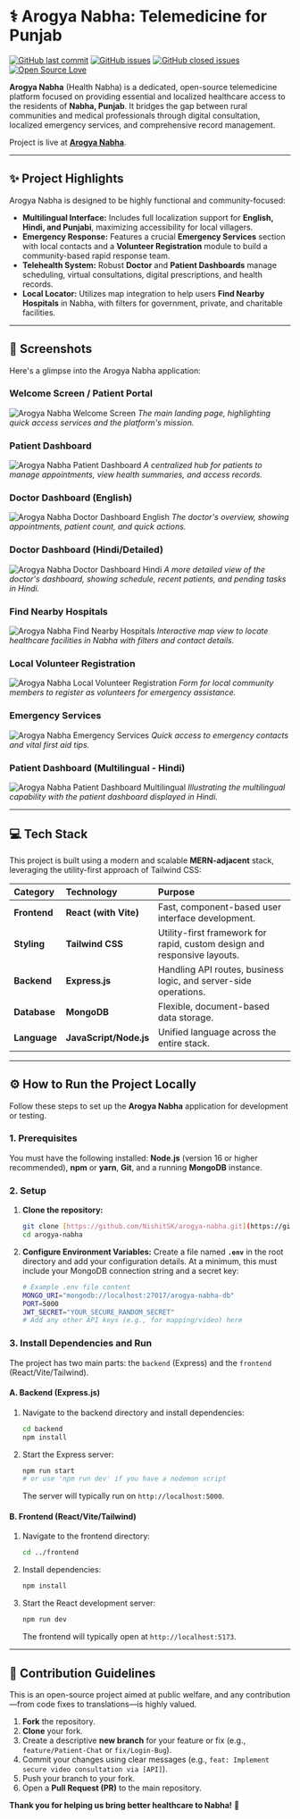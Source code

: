 # ⚕️ Arogya Nabha: Telemedicine for Punjab

[![GitHub last commit](https://img.shields.io/github/last-commit/NishitSK/arogya-nabha)]()
[![GitHub issues](https://img.shields.io/github/issues-raw/NishitSK/arogya-nabha)]()
[![GitHub closed issues](https://img.shields.io/github/issues-closed-raw/NishitSK/arogya-nabha)]()
[![Open Source Love](https://badges.frapsoft.com/os/v2/open-source.png?v=103)](https://github.com/NishitSK/arogya-nabha)

**Arogya Nabha** (Health Nabha) is a dedicated, open-source telemedicine platform focused on providing essential and localized healthcare access to the residents of **Nabha, Punjab**. It bridges the gap between rural communities and medical professionals through digital consultation, localized emergency services, and comprehensive record management.

Project is live at [**Arogya Nabha**](https://arogyanabha.vercel.app/).

---

## ✨ Project Highlights

Arogya Nabha is designed to be highly functional and community-focused:

* **Multilingual Interface:** Includes full localization support for **English, Hindi, and Punjabi**, maximizing accessibility for local villagers.
* **Emergency Response:** Features a crucial **Emergency Services** section with local contacts and a **Volunteer Registration** module to build a community-based rapid response team.
* **Telehealth System:** Robust **Doctor** and **Patient Dashboards** manage scheduling, virtual consultations, digital prescriptions, and health records.
* **Local Locator:** Utilizes map integration to help users **Find Nearby Hospitals** in Nabha, with filters for government, private, and charitable facilities.

---

## 📸 Screenshots

Here's a glimpse into the Arogya Nabha application:

### Welcome Screen / Patient Portal
![Arogya Nabha Welcome Screen](https://raw.githubusercontent.com/NishitSK/arogya-nabha/main/screenshots/Image%202.png)
_The main landing page, highlighting quick access services and the platform's mission._

### Patient Dashboard
![Arogya Nabha Patient Dashboard](https://raw.githubusercontent.com/NishitSK/arogya-nabha/main/screenshots/Image%203.png)
_A centralized hub for patients to manage appointments, view health summaries, and access records._

### Doctor Dashboard (English)
![Arogya Nabha Doctor Dashboard English](https://raw.githubusercontent.com/NishitSK/arogya-nabha/main/screenshots/Image%206.png)
_The doctor's overview, showing appointments, patient count, and quick actions._

### Doctor Dashboard (Hindi/Detailed)
![Arogya Nabha Doctor Dashboard Hindi](https://raw.githubusercontent.com/NishitSK/arogya-nabha/main/screenshots/Image%201.png)
_A more detailed view of the doctor's dashboard, showing schedule, recent patients, and pending tasks in Hindi._

### Find Nearby Hospitals
![Arogya Nabha Find Nearby Hospitals](https://raw.githubusercontent.com/NishitSK/arogya-nabha/main/screenshots/Image%204.png)
_Interactive map view to locate healthcare facilities in Nabha with filters and contact details._

### Local Volunteer Registration
![Arogya Nabha Local Volunteer Registration](https://raw.githubusercontent.com/NishitSK/arogya-nabha/main/screenshots/Image%205.png)
_Form for local community members to register as volunteers for emergency assistance._

### Emergency Services
![Arogya Nabha Emergency Services](https://raw.githubusercontent.com/NishitSK/arogya-nabha/main/screenshots/Image%208.png)
_Quick access to emergency contacts and vital first aid tips._

### Patient Dashboard (Multilingual - Hindi)
![Arogya Nabha Patient Dashboard Multilingual](https://raw.githubusercontent.com/NishitSK/arogya-nabha/main/screenshots/Image%209.png)
_Illustrating the multilingual capability with the patient dashboard displayed in Hindi._


---

## 💻 Tech Stack

This project is built using a modern and scalable **MERN-adjacent** stack, leveraging the utility-first approach of Tailwind CSS:

| Category | Technology | Purpose |
| :--- | :--- | :--- |
| **Frontend** | **React (with Vite)** | Fast, component-based user interface development. |
| **Styling** | **Tailwind CSS** | Utility-first framework for rapid, custom design and responsive layouts. |
| **Backend** | **Express.js** | Handling API routes, business logic, and server-side operations. |
| **Database** | **MongoDB** | Flexible, document-based data storage. |
| **Language** | **JavaScript/Node.js** | Unified language across the entire stack. |

---

## ⚙️ How to Run the Project Locally

Follow these steps to set up the **Arogya Nabha** application for development or testing.

### 1. Prerequisites

You must have the following installed: **Node.js** (version 16 or higher recommended), **npm** or **yarn**, **Git**, and a running **MongoDB** instance.

### 2. Setup

1.  **Clone the repository:**
    ```bash
    git clone [https://github.com/NishitSK/arogya-nabha.git](https://github.com/NishitSK/arogya-nabha.git)
    cd arogya-nabha
    ```

2.  **Configure Environment Variables:**
    Create a file named **`.env`** in the root directory and add your configuration details. At a minimum, this must include your MongoDB connection string and a secret key:

    ```bash
    # Example .env file content
    MONGO_URI="mongodb://localhost:27017/arogya-nabha-db" 
    PORT=5000
    JWT_SECRET="YOUR_SECURE_RANDOM_SECRET" 
    # Add any other API keys (e.g., for mapping/video) here
    ```

### 3. Install Dependencies and Run

The project has two main parts: the `backend` (Express) and the `frontend` (React/Vite/Tailwind).

#### A. Backend (Express.js)

1.  Navigate to the backend directory and install dependencies:
    ```bash
    cd backend
    npm install
    ```
2.  Start the Express server:
    ```bash
    npm run start 
    # or use 'npm run dev' if you have a nodemon script
    ```
    The server will typically run on `http://localhost:5000`.

#### B. Frontend (React/Vite/Tailwind)

1.  Navigate to the frontend directory:
    ```bash
    cd ../frontend 
    ```
2.  Install dependencies:
    ```bash
    npm install
    ```
3.  Start the React development server:
    ```bash
    npm run dev
    ```
    The frontend will typically open at `http://localhost:5173`.

---

## 🤝 Contribution Guidelines

This is an open-source project aimed at public welfare, and any contribution—from code fixes to translations—is highly valued.

1.  **Fork** the repository.
2.  **Clone** your fork.
3.  Create a descriptive **new branch** for your feature or fix (e.g., `feature/Patient-Chat` or `fix/Login-Bug`).
4.  Commit your changes using clear messages (e.g., `feat: Implement secure video consultation via [API]`).
5.  Push your branch to your fork.
6.  Open a **Pull Request (PR)** to the main repository.

**Thank you for helping us bring better healthcare to Nabha!** 🙏
